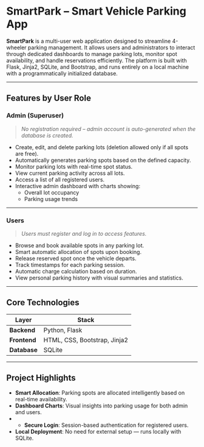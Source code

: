 # SmartPark – Smart Vehicle Parking App

**SmartPark** is a multi-user web application designed to streamline 4-wheeler parking management. It allows users and administrators to interact through dedicated dashboards to manage parking lots, monitor spot availability, and handle reservations efficiently. The platform is built with Flask, Jinja2, SQLite, and Bootstrap, and runs entirely on a local machine with a programmatically initialized database.

---

##  Features by User Role

###  Admin (Superuser)
> *No registration required – admin account is auto-generated when the database is created.*

- Create, edit, and delete parking lots (deletion allowed only if all spots are free).
- Automatically generates parking spots based on the defined capacity.
- Monitor parking lots with real-time spot status.
- View current parking activity across all lots.
- Access a list of all registered users.
- Interactive admin dashboard with charts showing:
  - Overall lot occupancy
  - Parking usage trends

---

### Users
> *Users must register and log in to access features.*

- Browse and book available spots in any parking lot.
- Smart automatic allocation of spots upon booking.
- Release reserved spot once the vehicle departs.
- Track timestamps for each parking session.
- Automatic charge calculation based on duration.
- View personal parking history with visual summaries and statistics.

---

##  Core Technologies

| Layer       | Stack                          |
|-------------|--------------------------------|
| **Backend** | Python, Flask                  |
| **Frontend**| HTML, CSS, Bootstrap, Jinja2   |
| **Database**| SQLite                         |

---

##  Project Highlights

-  **Smart Allocation**: Parking spots are allocated intelligently based on real-time availability.
-  **Dashboard Charts**: Visual insights into parking usage for both admin and users.
-  -  **Secure Login**: Session-based authentication for registered users.
-  **Local Deployment**: No need for external setup — runs locally with SQLite.
